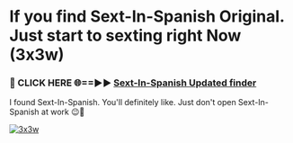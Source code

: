 # If you find Sext-In-Spanish Original. Just start to sexting right Now (3x3w)

<h3>🔴 CLICK HERE 🌐==►► <a href="https://tinyurl.com/2s32jyrn" rel="nofollow">Sext-In-Spanish Updated finder</a></h3>

I found Sext-In-Spanish. You'll definitely like. Just don't open Sext-In-Spanish at work 😉💬

[![3x3w](https://i.imgur.com/sZc9xG4.jpeg)](https://tinyurl.com/2s32jyrn)
